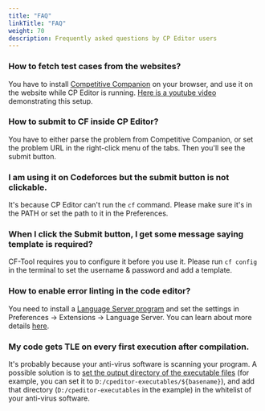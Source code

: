 ```yaml
---
title: "FAQ"
linkTitle: "FAQ"
weight: 70
description: Frequently asked questions by CP Editor users
---
```


### How to fetch test cases from the websites?

You have to install [Competitive Companion](https://github.com/jmerle/competitive-companion) on your browser, and use it on the website while CP Editor is running. [Here is a youtube video](https://youtu.be/IVx1rSqYz7c) demonstrating this setup.

### How to submit to CF inside CP Editor?

You have to either parse the problem from Competitive Companion, or set the problem URL in the right-click menu of the tabs. Then you'll see the submit button.

### I am using it on Codeforces but the submit button is not clickable.

It's because CP Editor can't run the `cf` command. Please make sure it's in the PATH or set the path to it in the Preferences.

### When I click the Submit button, I get some message saying template is required?

CF-Tool requires you to configure it before you use it. Please run `cf config` in the terminal to set the username & password and add a template.

### How to enable error linting in the code editor?

You need to install a [Language Server program](https://microsoft.github.io/language-server-protocol/implementors/servers/) and set the settings in Preferences -> Extensions -> Language Server. You can learn about more details [here](../setup/\_index.zh_tw.md#設定-language-server).

### My code gets TLE on every first execution after compilation.

It's probably because your anti-virus software is scanning your program. A possible solution is to [set the output directory of the executable files](../preferences/language/\_index.zh_tw.md#c-executable-file-path) (for example, you can set it to `D:/cpeditor-executables/${basename}`), and add that directory (`D:/cpeditor-executables` in the example) in the whitelist of your anti-virus software.
